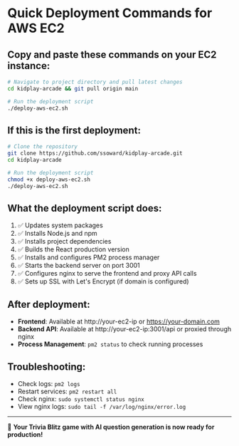 # Quick Deployment Commands for AWS EC2

## Copy and paste these commands on your EC2 instance:

```bash
# Navigate to project directory and pull latest changes
cd kidplay-arcade && git pull origin main

# Run the deployment script
./deploy-aws-ec2.sh
```

## If this is the first deployment:

```bash
# Clone the repository
git clone https://github.com/ssoward/kidplay-arcade.git
cd kidplay-arcade

# Run the deployment script
chmod +x deploy-aws-ec2.sh
./deploy-aws-ec2.sh
```

## What the deployment script does:

1. ✅ Updates system packages
2. ✅ Installs Node.js and npm
3. ✅ Installs project dependencies
4. ✅ Builds the React production version
5. ✅ Installs and configures PM2 process manager
6. ✅ Starts the backend server on port 3001
7. ✅ Configures nginx to serve the frontend and proxy API calls
8. ✅ Sets up SSL with Let's Encrypt (if domain is configured)

## After deployment:

- **Frontend**: Available at http://your-ec2-ip or https://your-domain.com
- **Backend API**: Available at http://your-ec2-ip:3001/api or proxied through nginx
- **Process Management**: `pm2 status` to check running processes

## Troubleshooting:

- Check logs: `pm2 logs`
- Restart services: `pm2 restart all`
- Check nginx: `sudo systemctl status nginx`
- View nginx logs: `sudo tail -f /var/log/nginx/error.log`

---

🎉 **Your Trivia Blitz game with AI question generation is now ready for production!**
